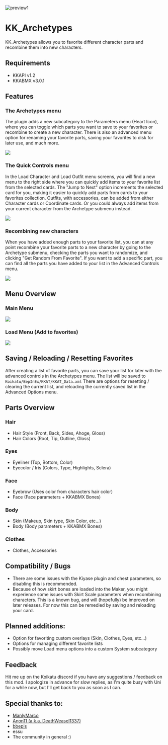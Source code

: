![preview1](https://raw.githubusercontent.com/cptgrey/KK_Archetypes/master/Assets/KKAT_Preview.gif)

# KK_Archetypes

KK_Archetypes allows you to favorite different character parts and recombine them into new characters. 

## Requirements
- KKAPI v1.2
- KKABMX v3.0.1


## Features

### The Archetypes menu

The plugin adds a new subcategory to the Parameters menu (Heart Icon), where you can toggle which parts you want to save to your favorites or recombine to create a new character. There is also an advanced menu option for renaming your favorite parts, saving your favorites to disk for later use, and much more.

<img src= "https://raw.githubusercontent.com/cptgrey/KK_Archetypes/master/Assets/KKAT1.gif">


### The Quick Controls menu
In the Load Character and Load Outfit menu screens, you will find a new menu to the right side where you can quickly add items to your favorite list from the selected cards. The "Jump to Next" option increments the selected card for you, making it easier to quickly add parts from cards to your favorites collection. Outfits, with accessories, can be added from either Character cards or Coordinate cards. Or you could always add items from your current character from the Archetype submenu instead.

<img src= "https://raw.githubusercontent.com/cptgrey/KK_Archetypes/master/Assets/KKAT2.gif">


### Recombining new characters

When you have added enough parts to your favorite list, you can at any point recombine your favorite parts to a new character by going to the Archetype submenu, checking the parts you want to randomize, and clicking "Get Random From Favorite". If you want to add a specific part, you can find all the parts you have added to your list in the Advanced Controls menu.

<img src= "https://raw.githubusercontent.com/cptgrey/KK_Archetypes/master/Assets/KKAT3.gif">


## Menu Overview 
### Main Menu
<img src= "https://raw.githubusercontent.com/cptgrey/KK_Archetypes/master/Assets/Menu_Overview.png">

### Load Menu (Add to favorites)
<img src= "https://raw.githubusercontent.com/cptgrey/KK_Archetypes/master/Assets/Quick_Overview.png">

## Saving / Reloading / Resetting Favorites
After creating a list of favorite parts, you can save your list for later with the advanced controls in the Archetypes menu. The list will be saved to `Koikatu/BepInEx/KKAT/KKAT_Data.xml` There are options for resetting / clearing the current list, and reloading the currently saved list in the Advanced Options menu.

## Parts Overview
### Hair
- Hair Style (Front, Back, Sides, Ahoge, Gloss)
- Hair Colors (Root, Tip, Outline, Gloss)
### Eyes
- Eyeliner (Top, Bottom, Color)
- Eyecolor / Iris (Colors, Type, Highlights, Sclera)
### Face
- Eyebrow (Uses color from characters hair color)
- Face (Face parameters + KKABMX Bones)
### Body
- Skin (Makeup, Skin type, Skin Color, etc...)
- Body (Body parameters + KKABMX Bones)
### Clothes
- Clothes, Accessories

## Compatibility / Bugs
- There are some issues with the Kiyase plugin and chest parameters, so disabling this is recommended.
- Because of how skirt bones are loaded into the Maker, you might experience some issues with Skirt Scale parameters when recombining characters. This is a known bug, and will (hopefully) be improved on later releases. For now this can be remedied by saving and reloading your card.

## Planned additions:
- Option for favoriting custom overlays (Skin, Clothes, Eyes, etc...)
- Options for managing different favorite lists
- Possibly move Load menu options into a custom System subcategory

## Feedback
Hit me up on the Koikatu discord if you have any suggestions / feedback on this mod. I apologize in advance for slow replies, as I'm quite busy with Uni for a while now, but I'll get back to you as soon as I can.

## Special thanks to:
- [ManlyMarco](https://github.com/ManlyMarco)
- [Anon11 (a.k.a. DeathWeasel1337)](https://github.com/DeathWeasel1337)
- [bbepis](https://github.com/bbepis)
- essu
- The community in general :)